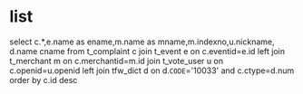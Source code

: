 list
===
select c.*,e.name as ename,m.name as mname,m.indexno,u.nickname, d.name cname
from t_complaint c
join t_event e on c.eventid=e.id
left join t_merchant m on c.merchantid=m.id
join t_vote_user u on c.openid=u.openid
left join tfw_dict d on d.`CODE`='10033' and c.ctype=d.num
order by c.id desc 